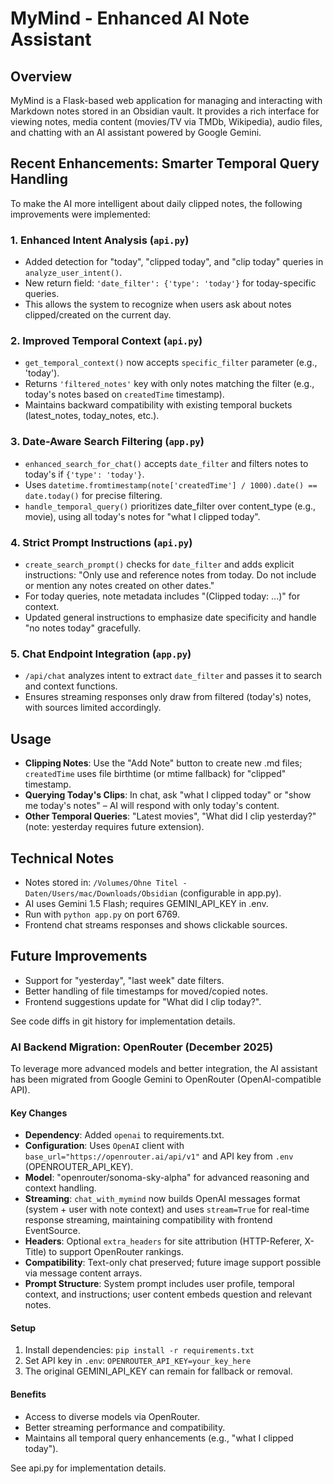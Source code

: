 # MyMind - Enhanced AI Note Assistant

## Overview
MyMind is a Flask-based web application for managing and interacting with Markdown notes stored in an Obsidian vault. It provides a rich interface for viewing notes, media content (movies/TV via TMDb, Wikipedia), audio files, and chatting with an AI assistant powered by Google Gemini.

## Recent Enhancements: Smarter Temporal Query Handling
To make the AI more intelligent about daily clipped notes, the following improvements were implemented:

### 1. Enhanced Intent Analysis (`api.py`)
- Added detection for "today", "clipped today", and "clip today" queries in `analyze_user_intent()`.
- New return field: `'date_filter': {'type': 'today'}` for today-specific queries.
- This allows the system to recognize when users ask about notes clipped/created on the current day.

### 2. Improved Temporal Context (`api.py`)
- `get_temporal_context()` now accepts `specific_filter` parameter (e.g., 'today').
- Returns `'filtered_notes'` key with only notes matching the filter (e.g., today's notes based on `createdTime` timestamp).
- Maintains backward compatibility with existing temporal buckets (latest_notes, today_notes, etc.).

### 3. Date-Aware Search Filtering (`app.py`)
- `enhanced_search_for_chat()` accepts `date_filter` and filters notes to today's if `{'type': 'today'}`.
- Uses `datetime.fromtimestamp(note['createdTime'] / 1000).date() == date.today()` for precise filtering.
- `handle_temporal_query()` prioritizes date_filter over content_type (e.g., movie), using all today's notes for "what I clipped today".

### 4. Strict Prompt Instructions (`api.py`)
- `create_search_prompt()` checks for `date_filter` and adds explicit instructions: "Only use and reference notes from today. Do not include or mention any notes created on other dates."
- For today queries, note metadata includes "(Clipped today: ...)" for context.
- Updated general instructions to emphasize date specificity and handle "no notes today" gracefully.

### 5. Chat Endpoint Integration (`app.py`)
- `/api/chat` analyzes intent to extract `date_filter` and passes it to search and context functions.
- Ensures streaming responses only draw from filtered (today's) notes, with sources limited accordingly.

## Usage
- **Clipping Notes**: Use the "Add Note" button to create new .md files; `createdTime` uses file birthtime (or mtime fallback) for "clipped" timestamp.
- **Querying Today's Clips**: In chat, ask "what I clipped today" or "show me today's notes" – AI will respond with only today's content.
- **Other Temporal Queries**: "Latest movies", "What did I clip yesterday?" (note: yesterday requires future extension).

## Technical Notes
- Notes stored in: `/Volumes/Ohne Titel - Daten/Users/mac/Downloads/Obsidian` (configurable in app.py).
- AI uses Gemini 1.5 Flash; requires GEMINI_API_KEY in .env.
- Run with `python app.py` on port 6769.
- Frontend chat streams responses and shows clickable sources.

## Future Improvements
- Support for "yesterday", "last week" date filters.
- Better handling of file timestamps for moved/copied notes.
- Frontend suggestions update for "What did I clip today?".

See code diffs in git history for implementation details.

### AI Backend Migration: OpenRouter (December 2025)
To leverage more advanced models and better integration, the AI assistant has been migrated from Google Gemini to OpenRouter (OpenAI-compatible API).

#### Key Changes
- **Dependency**: Added `openai` to requirements.txt.
- **Configuration**: Uses `OpenAI` client with `base_url="https://openrouter.ai/api/v1"` and API key from `.env` (OPENROUTER_API_KEY).
- **Model**: "openrouter/sonoma-sky-alpha" for advanced reasoning and context handling.
- **Streaming**: `chat_with_mymind` now builds OpenAI messages format (system + user with note context) and uses `stream=True` for real-time response streaming, maintaining compatibility with frontend EventSource.
- **Headers**: Optional `extra_headers` for site attribution (HTTP-Referer, X-Title) to support OpenRouter rankings.
- **Compatibility**: Text-only chat preserved; future image support possible via message content arrays.
- **Prompt Structure**: System prompt includes user profile, temporal context, and instructions; user content embeds question and relevant notes.

#### Setup
1. Install dependencies: `pip install -r requirements.txt`
2. Set API key in `.env`: `OPENROUTER_API_KEY=your_key_here`
3. The original GEMINI_API_KEY can remain for fallback or removal.

#### Benefits
- Access to diverse models via OpenRouter.
- Better streaming performance and compatibility.
- Maintains all temporal query enhancements (e.g., "what I clipped today").

See api.py for implementation details.
